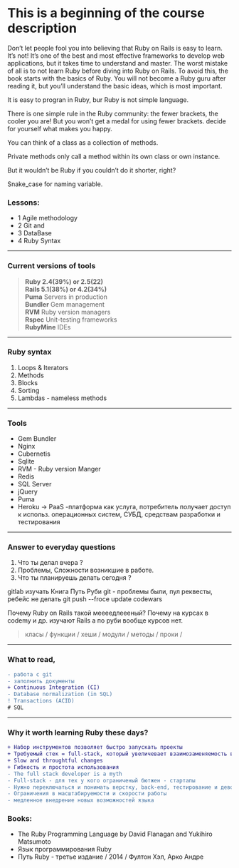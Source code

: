 # This is a beginning of the course description

Don’t let people fool you into believing that Ruby on Rails is easy to learn. It’s not! It’s one of the best and most effective frameworks to develop web applications, but it takes time to understand and master. The worst mistake of all is to not learn Ruby before diving into Ruby on Rails. To avoid this, the book starts with the basics of Ruby. You will not become a Ruby guru after reading it, but you’ll understand the basic ideas, which is most important.  

It is easy to progran in Ruby, bur Ruby is not simple language.

There is one simple rule in the Ruby community: the fewer brackets, the cooler you are!
But you won’t get a medal for using fewer brackets. decide for yourself what makes you happy.

You can think of a class as a collection of methods.

Private methods only call a method within its own class or own instance.

But it wouldn’t be Ruby if you couldn’t do it shorter, right?

Snake_case for naming variable.

### Lessons:

- 1 Agile methodology
- 2 Git and
- 3 DataBase
- 4 Ruby Syntax

---

### Current versions of tools

> **Ruby 2.4(39%) or 2.5(22)**  
> **Rails 5.1(38%) or 4.2(34%)**  
> **Puma** Servers in production  
> **Bundler** Gem management  
> **RVM** Ruby version managers  
> **Rspec** Unit-testing frameworks  
> **RubyMine** IDEs  

---

### Ruby syntax

1. Loops & Iterators
2. Methods
3. Blocks
4. Sorting
5. Lambdas - nameless methods

---

### Tools

- Gem Bundler
- Nginx 
- Cubernetis
- Sqlite 
- RVM - Ruby version Manger 
- Redis
- SQL Server
- jQuery
- Puma
- Heroku -> PaaS -платформа как услуга, потребитель получает доступ к использ. операционных систем, СУБД, средствам разработки и тестирования 

---

### Answer to everyday questions

1. Что ты делал вчера ? 
2. Проблемы, Сложности возникшие в работе.
3. Что ты планируешь делать сегодня ? 

gitlab изучать 
Книга Путь Руби 
git - проблемы были, пул реквесты, ребейс не делать 
git push --froce update
codewars

Почему Ruby on Rails такой меееедлеееный? 
Почему на курсах в codemy и др. изучают Rails а по руби вообще курсов нет. 

> класы / функции / хеши  / модули / методы / проки / 

--- 

### What to read,

```diff
- работа с git
- заполнить документы
+ Continuous Integration (CI)
- Database normalization (in SQL)
! Transactions (ACID) 
# SQL

```
---

### Why it worth learning Ruby these days?
```diff
+ Набор инструментов позволяет быстро запускать проекты
+ Требуемый стек = full-stack, который увеличевает взаимозаменяемость в команде
+ Slow and throughtful changes
+ Гибкость и простота использования 
- The full stack developer is a myth
- Full-stack - для тех у кого ограниченый бютжен - стартапы
- Нужно переключаться и понимать верстку, back-end, тестирование и девопс
- Ограничения в масштабируемости и скорости работы
- медленное внедрение новых возможностей языка
```


### Books: 

- The Ruby Programming Language by David Flanagan and Yukihiro Matsumoto
- Язык программирования Ruby
- Путь Ruby - третье издание / 2014 / Фултон Хэл, Арко Андре